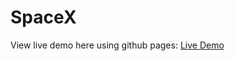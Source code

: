 # SpaceX

View live demo here using github pages: [Live Demo](https://cheris-quessou.github.io/SpaceX/)
